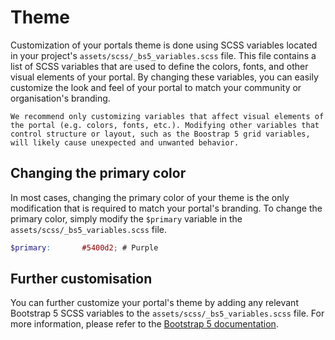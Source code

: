 # Theme

Customization of your portals theme is done using SCSS variables located in your project's `assets/scss/_bs5_variables.scss` file. This file contains a list of SCSS variables that are used to define the colors, fonts, and other visual elements of your portal. By changing these variables, you can easily customize the look and feel of your portal to match your community or organisation's branding.

```{warning}
We recommend only customizing variables that affect visual elements of the portal (e.g. colors, fonts, etc.). Modifying other variables that control structure or layout, such as the Boostrap 5 grid variables, will likely cause unexpected and unwanted behavior.
```

## Changing the primary color

In most cases, changing the primary color of your theme is the only modification that is required to match your portal's branding. To change the primary color, simply modify the `$primary` variable in the `assets/scss/_bs5_variables.scss` file.

```scss
$primary:       #5400d2; # Purple
```


## Further customisation

You can further customize your portal's theme by adding any relevant Bootstrap 5 SCSS variables to the `assets/scss/_bs5_variables.scss` file. For more information, please refer to the [Bootstrap 5 documentation](https://getbootstrap.com/docs/5.3/).